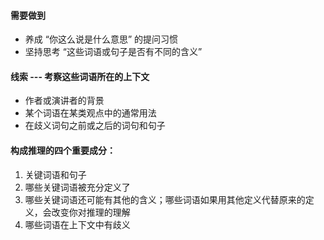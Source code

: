 #### 需要做到

- 养成 “你这么说是什么意思” 的提问习惯
- 坚持思考 “这些词语或句子是否有不同的含义” 

#### 线索 --- 考察这些词语所在的上下文

- 作者或演讲者的背景
- 某个词语在某类观点中的通常用法
- 在歧义词句之前或之后的词句和句子

#### 构成推理的四个重要成分：

1. 关键词语和句子
2. 哪些关键词语被充分定义了
3. 哪些关键词语还可能有其他的含义；哪些词语如果用其他定义代替原来的定义，会改变你对推理的理解
4. 哪些词语在上下文中有歧义

